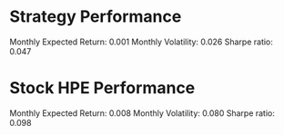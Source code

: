 # Strategy Performance
Monthly Expected Return: 0.001
Monthly Volatility: 0.026
Sharpe ratio: 0.047
# Stock HPE Performance
Monthly Expected Return: 0.008
Monthly Volatility: 0.080
Sharpe ratio: 0.098
